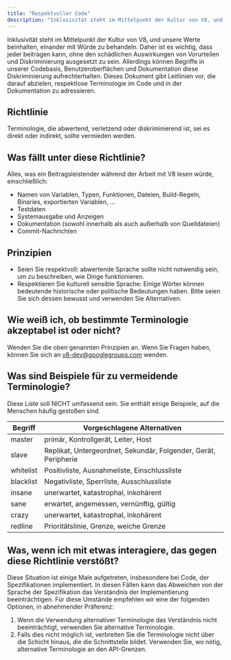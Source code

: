 ```yaml
---
title: "Respektvoller Code"
description: "Inklusivität steht im Mittelpunkt der Kultur von V8, und unsere Werte beinhalten, einander mit Würde zu behandeln. Daher ist es wichtig, dass jeder beitragen kann, ohne den schädlichen Auswirkungen von Vorurteilen und Diskriminierung ausgesetzt zu sein."
---
```


Inklusivität steht im Mittelpunkt der Kultur von V8, und unsere Werte beinhalten, einander mit Würde zu behandeln. Daher ist es wichtig, dass jeder beitragen kann, ohne den schädlichen Auswirkungen von Vorurteilen und Diskriminierung ausgesetzt zu sein. Allerdings können Begriffe in unserer Codebasis, Benutzeroberflächen und Dokumentation diese Diskriminierung aufrechterhalten. Dieses Dokument gibt Leitlinien vor, die darauf abzielen, respektlose Terminologie im Code und in der Dokumentation zu adressieren.

## Richtlinie

Terminologie, die abwertend, verletzend oder diskriminierend ist, sei es direkt oder indirekt, sollte vermieden werden.

## Was fällt unter diese Richtlinie?

Alles, was ein Beitragsleistender während der Arbeit mit V8 lesen würde, einschließlich:

- Namen von Variablen, Typen, Funktionen, Dateien, Build-Regeln, Binaries, exportierten Variablen, ...
- Testdaten
- Systemausgabe und Anzeigen
- Dokumentation (sowohl innerhalb als auch außerhalb von Quelldateien)
- Commit-Nachrichten

## Prinzipien

- Seien Sie respektvoll: abwertende Sprache sollte nicht notwendig sein, um zu beschreiben, wie Dinge funktionieren.
- Respektieren Sie kulturell sensible Sprache: Einige Wörter können bedeutende historische oder politische Bedeutungen haben. Bitte seien Sie sich dessen bewusst und verwenden Sie Alternativen.

## Wie weiß ich, ob bestimmte Terminologie akzeptabel ist oder nicht?

Wenden Sie die oben genannten Prinzipien an. Wenn Sie Fragen haben, können Sie sich an [v8-dev@googlegroups.com](mailto:v8-dev@googlegroups.com) wenden.

## Was sind Beispiele für zu vermeidende Terminologie?

Diese Liste soll NICHT umfassend sein. Sie enthält einige Beispiele, auf die Menschen häufig gestoßen sind.


| Begriff     | Vorgeschlagene Alternativen                                      |
| ----------- | ---------------------------------------------------------------- |
| master      | primär, Kontrollgerät, Leiter, Host                              |
| slave       | Replikat, Untergeordnet, Sekundär, Folgender, Gerät, Peripherie  |
| whitelist   | Positivliste, Ausnahmeliste, Einschlussliste                     |
| blacklist   | Negativliste, Sperrliste, Ausschlussliste                        |
| insane      | unerwartet, katastrophal, inkohärent                             |
| sane        | erwartet, angemessen, vernünftig, gültig                         |
| crazy       | unerwartet, katastrophal, inkohärent                             |
| redline     | Prioritätslinie, Grenze, weiche Grenze                           |


## Was, wenn ich mit etwas interagiere, das gegen diese Richtlinie verstößt?

Diese Situation ist einige Male aufgetreten, insbesondere bei Code, der Spezifikationen implementiert. In diesen Fällen kann das Abweichen von der Sprache der Spezifikation das Verständnis der Implementierung beeinträchtigen. Für diese Umstände empfehlen wir eine der folgenden Optionen, in abnehmender Präferenz:

1. Wenn die Verwendung alternativer Terminologie das Verständnis nicht beeinträchtigt, verwenden Sie alternative Terminologie.
1. Falls dies nicht möglich ist, verbreiten Sie die Terminologie nicht über die Schicht hinaus, die die Schnittstelle bildet. Verwenden Sie, wo nötig, alternative Terminologie an den API-Grenzen.
